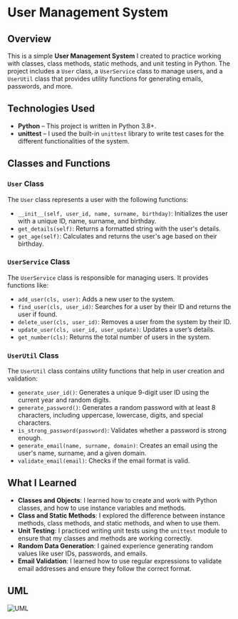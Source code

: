 # User Management System

## Overview

This is a simple **User Management System** I created to practice working with classes, class methods, static methods, and unit testing in Python. The project includes a `User` class, a `UserService` class to manage users, and a `UserUtil` class that provides utility functions for generating emails, passwords, and more.

## Technologies Used

- **Python** – This project is written in Python 3.8+.
- **unittest** – I used the built-in `unittest` library to write test cases for the different functionalities of the system.

## Classes and Functions

### `User` Class
The `User` class represents a user with the following functions:
- `__init__(self, user_id, name, surname, birthday)`: Initializes the user with a unique ID, name, surname, and birthday.
- `get_details(self)`: Returns a formatted string with the user's details.
- `get_age(self)`: Calculates and returns the user's age based on their birthday.

### `UserService` Class
The `UserService` class is responsible for managing users. It provides functions like:
- `add_user(cls, user)`: Adds a new user to the system.
- `find_user(cls, user_id)`: Searches for a user by their ID and returns the user if found.
- `delete_user(cls, user_id)`: Removes a user from the system by their ID.
- `update_user(cls, user_id, user_update)`: Updates a user’s details.
- `get_number(cls)`: Returns the total number of users in the system.

### `UserUtil` Class
The `UserUtil` class contains utility functions that help in user creation and validation:
- `generate_user_id()`: Generates a unique 9-digit user ID using the current year and random digits.
- `generate_password()`: Generates a random password with at least 8 characters, including uppercase, lowercase, digits, and special characters.
- `is_strong_password(password)`: Validates whether a password is strong enough.
- `generate_email(name, surname, domain)`: Creates an email using the user's name, surname, and a given domain.
- `validate_email(email)`: Checks if the email format is valid.

## What I Learned

- **Classes and Objects**: I learned how to create and work with Python classes, and how to use instance variables and methods.
- **Class and Static Methods**: I explored the difference between instance methods, class methods, and static methods, and when to use them.
- **Unit Testing**: I practiced writing unit tests using the `unittest` module to ensure that my classes and methods are working correctly.
- **Random Data Generation**: I gained experience generating random values like user IDs, passwords, and emails.
- **Email Validation**: I learned how to use regular expressions to validate email addresses and ensure they follow the correct format.

## UML
![UML](https://i.ibb.co/zVK6qLW5/Untitled-Diagram.jpg)
